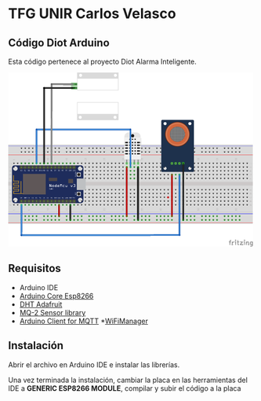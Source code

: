 # TFG UNIR Carlos Velasco
## Código Diot Arduino

Esta código pertenece al proyecto Diot Alarma Inteligente.

![Diot Arduino](Diot_Arduino.png)


## Requisitos
* Arduino IDE
* [Arduino Core Esp8266](https://github.com/adafruit/DHT-sensor-library)
* [DHT Adafruit](https://github.com/adafruit/DHT-sensor-library)
* [MQ-2 Sensor library](https://github.com/labay11/MQ-2-sensor-library)
* [Arduino Client for MQTT](https://github.com/knolleary/pubsubclient) 
*[WiFiManager](https://github.com/tzapu/WiFiManager)  


## Instalación
Abrir el archivo en Arduino IDE e instalar las librerías.

Una vez terminada la instalación, cambiar la placa en las herramientas del IDE a **GENERIC ESP8266 MODULE**, compilar y subir el código a la placa
